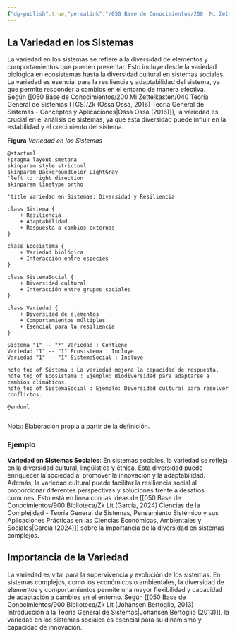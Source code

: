 ```yaml
---
{"dg-publish":true,"permalink":"/050 Base de Conocimientos/200  Mi Zettelkasten/100 Docencia/Org1/2025/Clase 06 Sistemas (Fronteras, Complejidad y Tipologías)/Zk La Variedad en los Sistemas/","tags":["digitalGarden"]}
---
```


## La Variedad en los Sistemas

La variedad en los sistemas se refiere a la diversidad de elementos y comportamientos que pueden presentar. Esto incluye desde la variedad biológica en ecosistemas hasta la diversidad cultural en sistemas sociales. La variedad es esencial para la resiliencia y adaptabilidad del sistema, ya que permite responder a cambios en el entorno de manera efectiva. Según [[050 Base de Conocimientos/200  Mi Zettelkasten/040 Teoría General de Sistemas (TGS)/Zk (Ossa Ossa, 2016) Teoría General de Sistemas -  Conceptos y Aplicaciones\|Ossa Ossa (2016)]], la variedad es crucial en el análisis de sistemas, ya que esta diversidad puede influir en la estabilidad y el crecimiento del sistema.

**Figura**
_Variedad en los Sistemas_
```plantuml
@startuml
!pragma layout smetana
skinparam style strictuml
skinparam BackgroundColor LightGray
'left to right direction
skinparam linetype ortho

'title Variedad en Sistemas: Diversidad y Resiliencia

class Sistema {
    + Resiliencia
    + Adaptabilidad
    + Respuesta a cambios externos
}

class Ecosistema {
    + Variedad biológica
    + Interacción entre especies
}

class SistemaSocial {
    + Diversidad cultural
    + Interacción entre grupos sociales
}

class Variedad {
    + Diversidad de elementos
    + Comportamientos múltiples
    + Esencial para la resiliencia
}

Sistema "1" -- "*" Variedad : Contiene
Variedad "1" -- "1" Ecosistema : Incluye
Variedad "1" -- "1" SistemaSocial : Incluye

note top of Sistema : La variedad mejora la capacidad de respuesta.
note top of Ecosistema : Ejemplo: Biodiversidad para adaptarse a cambios climáticos.
note top of SistemaSocial : Ejemplo: Diversidad cultural para resolver conflictos.

@enduml


```
Nota: Elaboración propia a partir de la definición.

### Ejemplo

**Variedad en Sistemas Sociales**: En sistemas sociales, la variedad se refleja en la diversidad cultural, lingüística y étnica. Esta diversidad puede enriquecer la sociedad al promover la innovación y la adaptabilidad. Además, la variedad cultural puede facilitar la resiliencia social al proporcionar diferentes perspectivas y soluciones frente a desafíos comunes. Esto está en línea con las ideas de [[050 Base de Conocimientos/900 Biblioteca/Zk Lit (García, 2024) Ciencias de la Complejidad - Teoría General de Sistemas, Pensamiento Sistémico y sus Aplicaciones Prácticas en las Ciencias Económicas, Ambientales y Sociales\|García (2024)]] sobre la importancia de la diversidad en sistemas complejos.

## Importancia de la Variedad

La variedad es vital para la supervivencia y evolución de los sistemas. En sistemas complejos, como los económicos o ambientales, la diversidad de elementos y comportamientos permite una mayor flexibilidad y capacidad de adaptación a cambios en el entorno. Según [[050 Base de Conocimientos/900 Biblioteca/Zk Lit (Johansen Bertoglio, 2013) Introducción a la Teoría General de Sistemas\|Johansen Bertoglio (2013)]], la variedad en los sistemas sociales es esencial para su dinamismo y capacidad de innovación.